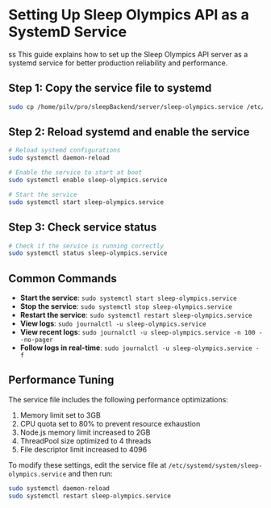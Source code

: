 # Setting Up Sleep Olympics API as a SystemD Service
ss
This guide explains how to set up the Sleep Olympics API server as a systemd service for better production reliability and performance.

## Step 1: Copy the service file to systemd

```bash
sudo cp /home/pilv/pro/sleepBackend/server/sleep-olympics.service /etc/systemd/system/
```

## Step 2: Reload systemd and enable the service

```bash
# Reload systemd configurations
sudo systemctl daemon-reload

# Enable the service to start at boot
sudo systemctl enable sleep-olympics.service

# Start the service
sudo systemctl start sleep-olympics.service
```

## Step 3: Check service status

```bash
# Check if the service is running correctly
sudo systemctl status sleep-olympics.service
```

## Common Commands

- **Start the service**: `sudo systemctl start sleep-olympics.service`
- **Stop the service**: `sudo systemctl stop sleep-olympics.service`
- **Restart the service**: `sudo systemctl restart sleep-olympics.service`
- **View logs**: `sudo journalctl -u sleep-olympics.service`
- **View recent logs**: `sudo journalctl -u sleep-olympics.service -n 100 --no-pager`
- **Follow logs in real-time**: `sudo journalctl -u sleep-olympics.service -f`

## Performance Tuning

The service file includes the following performance optimizations:

1. Memory limit set to 3GB
2. CPU quota set to 80% to prevent resource exhaustion
3. Node.js memory limit increased to 2GB
4. ThreadPool size optimized to 4 threads
5. File descriptor limit increased to 4096

To modify these settings, edit the service file at `/etc/systemd/system/sleep-olympics.service` and then run:

```bash
sudo systemctl daemon-reload
sudo systemctl restart sleep-olympics.service
```
